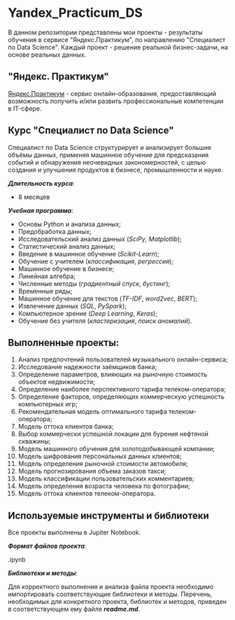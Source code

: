 # Yandex_Practicum_DS

В данном репозитории представлены мои проекты - результаты обучения в сервисе "Яндекс.Практикум", по направлению "Специалист по Data Science". Каждый проект - решение реальной бизнес-задачи, на основе реальных данных.

## "Яндекс. Практикум"

 [Яндекс.Практикум](https://practicum.yandex.ru) - сервис онлайн-образования, предоставляющий возможность получить и/или развить профессиональные компетенции в IT-сфере.

## Курс "Специалист по Data Science"

Специалист по Data Science структурирует и анализирует большие объёмы данных, применяя машинное обучение для предсказания событий и обнаружения неочевидных закономерностей, с целью создания и улучшения продуктов в бизнесе, промышленности и науке.

***Длительность курса***:

* 8 месяцев

***Учебная программа***:

* Основы Python и анализа данных;
* Предобработка данных;
* Исследовательский анализ данных (*SciPy*, *Matplotlib*);
* Статистический анализ данных;
* Введение в машинное обучение (*Scikit-Learn*);
* Обучение с учителем (*классификация*, *регрессия*);
* Машинное обучение в бизнесе;
* Линейная алгебра;
* Численные методы (*градиентный спуск*, *бустинг*);
* Временные ряды;
* Машинное обучение для текстов (*TF-IDF*, *word2vec*, *BERT*);
* Извлечение данных (*SQL*, *PySpark*);
* Компьютерное зрение (*Deep Learning*, *Keras*);
* Обучение без учителя (*кластеризация*, *поиск аномалий*).

## Выполненные проекты:

1. Анализ предпочтений пользователей музыкального онлайн-сервиса;
2. Исследование надежности заёмщиков банка;
3. Определение параметров, влияющих на рыночную стоимость объектов недвижимости;
4. Определение наиболее перспективного тарифа телеком-оператора;
5. Определение факторов, определяющих коммерческую успешность компьютерных игр;
6. Рекомендательная модель оптимального тарифа телеком-оператора;
7. Модель оттока клиентов банка;
8. Выбор коммерчески успешной локации для бурения нефтяной скважины;
9. Модель машинного обучения для золотодобывающей компании;
10. Модель шифрования персональных данных клиентов;
11. Модель определения рыночной стоимости автомобиля;
12. Модель прогнозирования объема заказов такси;
13. Модель классификации пользовательских комментариев;
14. Модель определения возраста человека по фотографии;
15. Модель оттока клиентов телеком-оператора.

## Используемые инструменты и библиотеки

Все проекты выполнены в Jupiter Notebook.

***Формат файлов проекта***:

.ipynb

***Библиотеки и методы***:

Для корректного выполнения и анализа файла проекта необходимо импортировать соответствующие библиотеки и методы.
Перечень, необходимых для конкретного проекта, библиотек и методов, приведен в соответствующем ему файле ***readme.md***.
